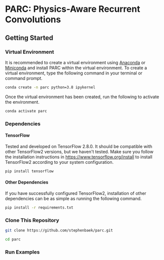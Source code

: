 # PARC: Physics-Aware Recurrent Convolutions

## Getting Started

### Virtual Environment
It is recommended to create a virtual environment using [Anaconda](https://www.anaconda.com/products/distribution) or [Miniconda](https://docs.conda.io/en/latest/miniconda.html) and install PARC within the virtual environment. To create a virtual environment, type the following command in your terminal or command prompt.
```bash
conda create -n parc python=3.8 ipykernel
```
Once the virtual environment has been created, run the following to activate the environment.
```bash
conda activate parc
```

### Dependencies

#### TensorFlow
Tested and developed on TensorFlow 2.8.0. It should be compatible with other TensorFlow2 versions, but we haven't tested. Make sure you follow the installation instructions in https://www.tensorflow.org/install to install TensorFlow2 according to your system configuration.
```bash
pip install tensorflow
```

#### Other Dependencies
If you have successfully configured TensorFlow2, installation of other dependencies can be as simple as running the following command.
```bash
pip install -r requirements.txt
```

### Clone This Repository
```bash
git clone https://github.com/stephenbaek/parc.git
```

```bash
cd parc
```

### Run Examples
